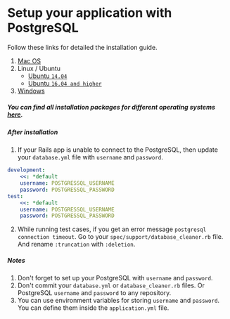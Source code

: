 # Setup your application with PostgreSQL

Follow these links for detailed the installation guide.

1.  [Mac OS](https://postgresapp.com/)
2.  Linux / Ubuntu
    * [Ubuntu `14.04`](https://www.digitalocean.com/community/tutorials/how-to-install-and-use-postgresql-on-ubuntu-14-04)
    * [Ubuntu `16.04 and higher`](https://www.digitalocean.com/community/tutorials/how-to-install-and-use-postgresql-on-ubuntu-16-04)
3.  [Windows](https://www.postgresql.org/download/windows/)

##### You can find all installation packages for different operating systems [here](https://www.postgresql.org/download/).

##### After installation

1.  If your Rails app is unable to connect to the PostgreSQL, then update your `database.yml` file with `username` and `password`.

```yaml
development:
    <<: *default
    username: POSTGRESSQL_USERNAME
    password: POSTGRESSQL_PASSWORD
test:
    <<: *default
    username: POSTGRESSQL_USERNAME
    password: POSTGRESSQL_PASSWORD
```

2.  While running test cases, if you get an error message `postgresql connection timeout`. Go to your `spec/support/database_cleaner.rb` file. And rename `:truncation` with `:deletion`.

##### Notes

1.  Don't forget to set up your PostgreSQL with `username` and `password`.
2.  Don't commit your `database.yml` or `database_cleaner.rb` files. Or PostgreSQL `username` and `password` to any repository.
3.  You can use environment variables for storing `username` and `password`. You can define them inside the `application.yml` file.
